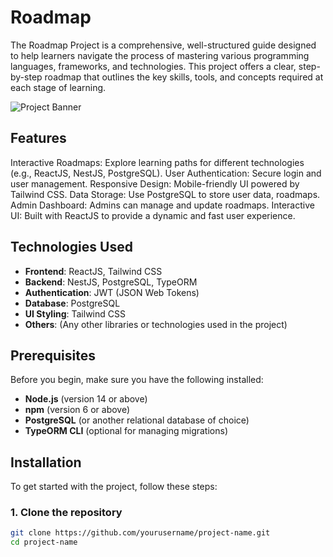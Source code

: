 # Roadmap
The Roadmap Project is a comprehensive, well-structured guide designed to help learners navigate the process of mastering various programming languages, frameworks, and technologies. This project offers a clear, step-by-step roadmap that outlines the key skills, tools, and concepts required at each stage of learning.

![Project Banner](./assets/images/banner.jpg)

## Features

Interactive Roadmaps: Explore learning paths for different technologies (e.g., ReactJS, NestJS, PostgreSQL).
User Authentication: Secure login and user management.
Responsive Design: Mobile-friendly UI powered by Tailwind CSS.
Data Storage: Use PostgreSQL to store user data, roadmaps.
Admin Dashboard: Admins can manage and update roadmaps.
Interactive UI: Built with ReactJS to provide a dynamic and fast user experience.

## Technologies Used

- **Frontend**: ReactJS, Tailwind CSS
- **Backend**: NestJS, PostgreSQL, TypeORM
- **Authentication**: JWT (JSON Web Tokens)
- **Database**: PostgreSQL
- **UI Styling**: Tailwind CSS
- **Others**: (Any other libraries or technologies used in the project)

## Prerequisites

Before you begin, make sure you have the following installed:

- **Node.js** (version 14 or above)
- **npm** (version 6 or above)
- **PostgreSQL** (or another relational database of choice)
- **TypeORM CLI** (optional for managing migrations)

## Installation

To get started with the project, follow these steps:

### 1. Clone the repository

```bash
git clone https://github.com/yourusername/project-name.git
cd project-name

